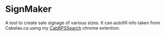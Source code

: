 # SignMaker
A tool to create sale signage of various sizes. It can autofill info taken from Cabelas.ca using my [CabBPSSearch](https://github.com/EctoBoi/CabBPSSearch) chrome extention.
